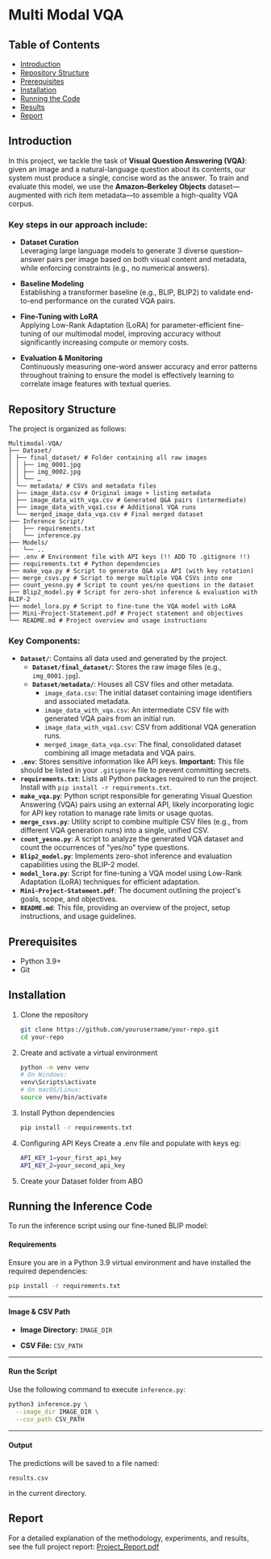 # Multi Modal VQA

## Table of Contents
- [Introduction](#introduction)  
- [Repository Structure](#repository-structure)  
- [Prerequisites](#prerequisites)  
- [Installation](#installation)  
- [Running the Code](#running-the-code)  
- [Results](#results)  
- [Report](#report)  

## Introduction

In this project, we tackle the task of **Visual Question Answering (VQA)**: given an image and a natural-language question about its contents, our system must produce a single, concise word as the answer. To train and evaluate this model, we use the **Amazon–Berkeley Objects** dataset—augmented with rich item metadata—to assemble a high-quality VQA corpus.

### Key steps in our approach include:

- **Dataset Curation**  
  Leveraging large language models to generate 3 diverse question–answer pairs per image based on both visual content and metadata, while enforcing constraints (e.g., no numerical answers).

- **Baseline Modeling**  
  Establishing a transformer baseline (e.g., BLIP, BLIP2) to validate end-to-end performance on the curated VQA pairs.

- **Fine-Tuning with LoRA**  
  Applying Low-Rank Adaptation (LoRA) for parameter-efficient fine-tuning of our multimodal model, improving accuracy without significantly increasing compute or memory costs.

- **Evaluation & Monitoring**  
  Continuously measuring one-word answer accuracy and error patterns throughout training to ensure the model is effectively learning to correlate image features with textual queries.  

## Repository Structure

The project is organized as follows:
```
Multimodal-VQA/
├── Dataset/
│ ├── final_dataset/ # Folder containing all raw images
│ │ ├── img_0001.jpg
│ │ ├── img_0002.jpg
│ │ └── …
│ └── metadata/ # CSVs and metadata files
│ ├── image_data.csv # Original image + listing metadata
│ ├── image_data_with_vqa.csv # Generated Q&A pairs (intermediate)
│ ├── image_data_with_vqa1.csv # Additional VQA runs
│ └── merged_image_data_vqa.csv # Final merged dataset
├── Inference Script/
|   ├── requirements.txt
|   └── inference.py
├── Models/
|   └── ..
├── .env # Environment file with API keys (!! ADD TO .gitignore !!)
├── requirements.txt # Python dependencies
├── make_vqa.py # Script to generate Q&A via API (with key rotation)
├── merge_csvs.py # Script to merge multiple VQA CSVs into one
├── count_yesno.py # Script to count yes/no questions in the dataset
├── Blip2_model.py # Script for zero‐shot inference & evaluation with BLIP-2
├── model_lora.py # Script to fine-tune the VQA model with LoRA
├── Mini-Project-Statement.pdf # Project statement and objectives
└── README.md # Project overview and usage instructions
```


### Key Components:

*   **`Dataset/`**: Contains all data used and generated by the project.
    *   **`Dataset/final_dataset/`**: Stores the raw image files (e.g., `img_0001.jpg`).
    *   **`Dataset/metadata/`**: Houses all CSV files and other metadata.
        *   `image_data.csv`: The initial dataset containing image identifiers and associated metadata.
        *   `image_data_with_vqa.csv`: An intermediate CSV file with generated VQA pairs from an initial run.
        *   `image_data_with_vqa1.csv`: CSV from additional VQA generation runs.
        *   `merged_image_data_vqa.csv`: The final, consolidated dataset combining all image metadata and VQA pairs.
*   **`.env`**: Stores sensitive information like API keys. **Important:** This file should be listed in your `.gitignore` file to prevent committing secrets.
*   **`requirements.txt`**: Lists all Python packages required to run the project. Install with `pip install -r requirements.txt`.
*   **`make_vqa.py`**: Python script responsible for generating Visual Question Answering (VQA) pairs using an external API, likely incorporating logic for API key rotation to manage rate limits or usage quotas.
*   **`merge_csvs.py`**: Utility script to combine multiple CSV files (e.g., from different VQA generation runs) into a single, unified CSV.
*   **`count_yesno.py`**: A script to analyze the generated VQA dataset and count the occurrences of "yes/no" type questions.
*   **`Blip2_model.py`**: Implements zero-shot inference and evaluation capabilities using the BLIP-2 model.
*   **`model_lora.py`**: Script for fine-tuning a VQA model using Low-Rank Adaptation (LoRA) techniques for efficient adaptation.
*   **`Mini-Project-Statement.pdf`**: The document outlining the project's goals, scope, and objectives.
*   **`README.md`**: This file, providing an overview of the project, setup instructions, and usage guidelines.


## Prerequisites
- Python 3.9+
- Git  

## Installation
1. Clone the repository  
   ```bash
   git clone https://github.com/yourusername/your-repo.git
   cd your-repo
   ```
2. Create and activate a virtual environment
    ```bash
    python -m venv venv
    # On Windows:
    venv\Scripts\activate
    # On macOS/Linux:
    source venv/bin/activate
    ```
3. Install Python dependencies
    ```bash
    pip install -r requirements.txt
    ```
4. Configuring API Keys 
    Create a  .env file and populate with keys eg:
    ```bash
    API_KEY_1=your_first_api_key
    API_KEY_2=your_second_api_key
    ```
5. Create your Dataset folder from ABO

## Running the Inference Code

To run the inference script using our fine-tuned BLIP model:

#### Requirements

Ensure you are in a Python 3.9 virtual environment and have installed the required dependencies:

```bash
pip install -r requirements.txt
```

---

#### Image & CSV Path

* **Image Directory:**
   `IMAGE_DIR`

* **CSV File:**
  `CSV_PATH`

---

#### Run the Script

Use the following command to execute `inference.py`:

```bash
python3 inference.py \
  --image_dir IMAGE_DIR \
  --csv_path CSV_PATH
```

---

#### Output

The predictions will be saved to a file named:

```
results.csv
```

in the current directory.


## Report 
For a detailed explanation of the methodology, experiments, and results, see the full project report:
[Project_Report.pdf](https://github.com/nathanmathewv/Multimodal-VQA/blob/main/VR_Report.pdf)
